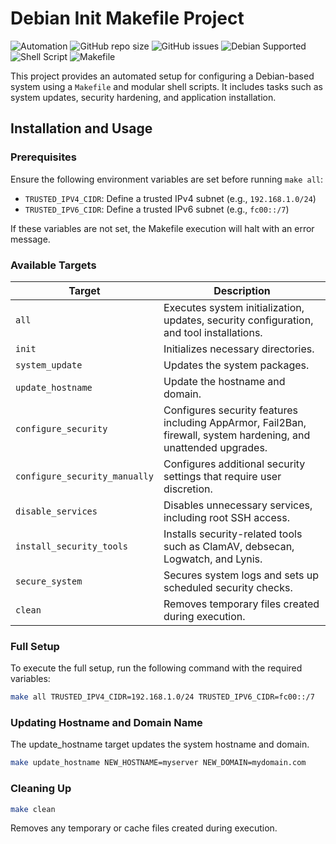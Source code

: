 # Debian Init Makefile Project


![Automation](https://img.shields.io/badge/Automation-100%25-brightgreen)
![GitHub repo size](https://img.shields.io/github/repo-size/ouroborosng/debian-init-makefile)
![GitHub issues](https://img.shields.io/github/issues/ouroborosng/debian-init-makefile)
![Debian Supported](https://img.shields.io/badge/OS-Debian-blue?logo=debian)
![Shell Script](https://img.shields.io/badge/Shell-Bash-4EAA25?logo=gnu-bash&logoColor=white)
![Makefile](https://img.shields.io/badge/Build-Makefile-brightgreen)

This project provides an automated setup for configuring a Debian-based system using a `Makefile` and modular shell scripts. It includes tasks such as system updates, security hardening, and application installation.

## Installation and Usage

### Prerequisites
Ensure the following environment variables are set before running `make all`:
- `TRUSTED_IPV4_CIDR`: Define a trusted IPv4 subnet (e.g., `192.168.1.0/24`)
- `TRUSTED_IPV6_CIDR`: Define a trusted IPv6 subnet (e.g., `fc00::/7`)

If these variables are not set, the Makefile execution will halt with an error message.

### Available Targets

| Target                         | Description |
|--------------------------------|-------------|
| `all`                          | Executes system initialization, updates, security configuration, and tool installations. |
| `init`                         | Initializes necessary directories. |
| `system_update`                | Updates the system packages. |
| `update_hostname`            | Update the hostname and domain. |
| `configure_security`           | Configures security features including AppArmor, Fail2Ban, firewall, system hardening, and unattended upgrades. |
| `configure_security_manually`  | Configures additional security settings that require user discretion. |
| `disable_services`             | Disables unnecessary services, including root SSH access. |
| `install_security_tools`       | Installs security-related tools such as ClamAV, debsecan, Logwatch, and Lynis. |
| `secure_system`                | Secures system logs and sets up scheduled security checks. |
| `clean`                        | Removes temporary files created during execution. |

### Full Setup

To execute the full setup, run the following command with the required variables:

```sh
make all TRUSTED_IPV4_CIDR=192.168.1.0/24 TRUSTED_IPV6_CIDR=fc00::/7
```

### Updating Hostname and Domain Name

The update_hostname target updates the system hostname and domain.

```sh
make update_hostname NEW_HOSTNAME=myserver NEW_DOMAIN=mydomain.com
```


### Cleaning Up

``` sh
make clean
```

Removes any temporary or cache files created during execution.
